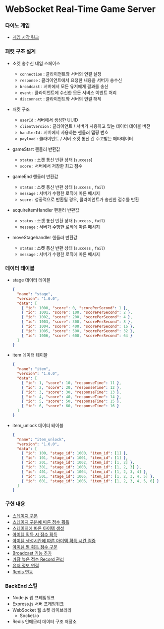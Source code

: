 # WebSocket Real-Time Game Server

### 다이노 게임

- [게임 시작 링크](http://eliotjang.shop:3000/)

### 패킷 구조 설계

- 소켓 송수신 네임 스페이스

  - `connection` : 클라이언트와 서버의 연결 설정
  - `response` : 클라이언트에서 요청한 내용을 서버가 송수신
  - `broadcast` : 서버에서 모든 유저에게 결과를 송신
  - `event` : 클라이언트에 수신한 모든 서비스 이벤트 처리
  - `disconnect` : 클라이언트와 서버의 연결 해제

- 패킷 구조

  - `userId` : 서버에서 생성한 UUID
  - `clientVersion` : 클라이언트 / 서버가 사용하고 있는 데이터 테이블 버전
  - `handlerId` : 서버에서 사용하는 핸들러 맵핑 번호
  - `payload` : 클라이언트 / 서버 소켓 통신 간 주고받는 메타데이터

- gameStart 핸들러 반환값

  - `status` : 소켓 통신 반환 상태 (`success`)
  - `score` : 서버에서 저장한 최고 점수

- gameEnd 핸들러 반환값

  - `status` : 소켓 통신 반환 상태 (`success` , `fail`)
  - `message` : 서버가 수행한 로직에 따른 메시지
  - `score` : 성공적으로 반환될 경우, 클라이언트가 송신한 점수를 반환

- acquireItemHandler 핸들러 반환값

  - `status` : 소켓 통신 반환 상태 (`success` , `fail`)
  - `message` : 서버가 수행한 로직에 따른 메시지

- moveStagehandler 핸들러 반환값
  - `status` : 소켓 통신 반환 상태 (`success` , `fail`)
  - `message` : 서버가 수행한 로직에 따른 메시지

### 데이터 테이블

- stage 데이터 테이블

  ```json
  {
    "name": "stage",
    "version": "1.0.0",
    "data": [
      { "id": 1000, "score": 0, "scorePerSecond": 1 },
      { "id": 1001, "score": 100, "scorePerSecond": 2 },
      { "id": 1002, "score": 200, "scorePerSecond": 4 },
      { "id": 1003, "score": 300, "scorePerSecond": 8 },
      { "id": 1004, "score": 400, "scorePerSecond": 16 },
      { "id": 1005, "score": 500, "scorePerSecond": 32 },
      { "id": 1006, "score": 600, "scorePerSecond": 64 }
    ]
  }
  ```

- item 데이터 테이블

  ```json
  {
    "name": "item",
    "version": "1.0.0",
    "data": [
      { "id": 1, "score": 10, "responseTime": 11 },
      { "id": 2, "score": 20, "responseTime": 12 },
      { "id": 3, "score": 30, "responseTime": 13 },
      { "id": 4, "score": 40, "responseTime": 14 },
      { "id": 5, "score": 50, "responseTime": 15 },
      { "id": 6, "score": 60, "responseTime": 16 }
    ]
  }
  ```

- item_unlock 데이터 테이블
  ```json
  {
    "name": "item_unlock",
    "version": "1.0.0",
    "data": [
      { "id": 100, "stage_id": 1000, "item_id": [1] },
      { "id": 101, "stage_id": 1001, "item_id": [1] },
      { "id": 201, "stage_id": 1002, "item_id": [1, 2] },
      { "id": 301, "stage_id": 1003, "item_id": [1, 2, 3] },
      { "id": 401, "stage_id": 1004, "item_id": [1, 2, 3, 4] },
      { "id": 501, "stage_id": 1005, "item_id": [1, 2, 3, 4, 5] },
      { "id": 601, "stage_id": 1006, "item_id": [1, 2, 3, 4, 5, 6] }
    ]
  }
  ```

### 구현 내용

- [스테이지 구분](https://github.com/eliotjang/websocket-real-time-game/pull/2)
- [스테이지 구분에 따른 점수 획득](https://github.com/eliotjang/websocket-real-time-game/pull/5)
- [스테이지에 따른 아이템 생성](https://github.com/eliotjang/websocket-real-time-game/pull/7)
- [아이템 획득 시 점수 획득](https://github.com/eliotjang/websocket-real-time-game/pull/9)
- [아이템 생성시간에 따른 아이템 획득 시간 검증](https://github.com/eliotjang/websocket-real-time-game/pull/10)
- [아이템 별 획득 점수 구분](https://github.com/eliotjang/websocket-real-time-game/pull/12)
- [Broadcast 기능 추가](https://github.com/eliotjang/websocket-real-time-game/pull/17)
- [가장 높은 점수 Record 관리](https://github.com/eliotjang/websocket-real-time-game/pull/19)
- [유저 정보 연결](https://github.com/eliotjang/websocket-real-time-game/pull/22)
- [Redis 연동](https://github.com/eliotjang/websocket-real-time-game/pull/24)

### BackEnd 스킬

- Node.js 웹 프레임워크
- Express.js 서버 프레임워크
- WebSocket 웹 소켓 라이브러리
  - Socket.io
- Redis 인메모리 데이터 구조 저장소
